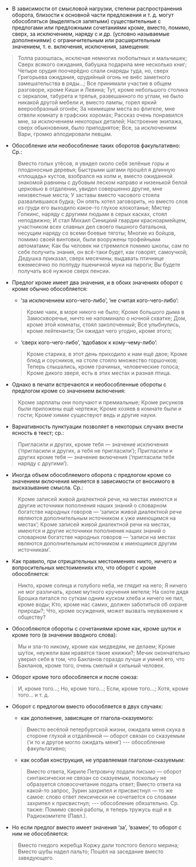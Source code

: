 - В зависимости от смысловой нагрузки, степени распространения оборота, близости к основной части предложения и т. д. могут обособляться (выделяться запятыми) существительные с предлогами или предложными сочетаниями кроме, вместо, помимо, сверх, за исключением, наряду с и др. (условно называемые дополнениями) с ограничительным или расширительным значением, т. е. включения, исключения, замещения:
> Толпа разошлась, исключая немногих любопытных и мальчишек;
> Сверх всякого ожидания, бабушка подарила мне несколько книг;
> Четыре орудия поочерёдно слали снаряды туда, но, сверх Григорьева ожидания, орудийный огонь не внёс заметного замешательства в ряды…;
> Все принимали участие в общем разговоре, кроме Киши и Левина;
> Тут, кроме небольшого столика с зеркалом, табурета и тряпья, развешанного по углам, не было никакой другой мебели и, вместо лампы, горел яркий веерообразный огонёк;
> За неимещем места во флигеле, мне отвели комнату в графских хоромах;
> Рассказ очень понравился мне, за исключением некоторых деталей;
> Настроение экипажа, сверх обыкновения, было приподнятое;
> Все, за исключением Вари, громко аплодировали певцам.

- Обособление или необособление таких оборотов факультативно: Ср.:
> Вместо голых утёсов, я увидел около себя зелёные горы и плодоносные деревья;
> Быстрыми шагами прошёл я длинную «площадь» кустов, взобрался на холм и, вместо ожиданной знакомой равнины с дубовым леском направо и низенькой белой церковью в отдалении, увидел совершенно другие, мне неизвестные места;
> У заставы вместо часового стояла развалившаяся будка;
> Он опять хотел заговорить, но вместо слов из груди его выходило какое-то глухое клокотанье;
> Мистер Гопкинс, наряду с другими людьми в серых касках, стоял неподвижно;
> И стал Михаил Синицкий гвардии красноармейцем, участником всех славных дел своего пышного батальона, несущим наряду со всеми боевые тяготы;
> Многие из бойцов, помимо своей винтовки, были вооружены трофейными автоматами;
> Как бы человек ни стремился помимо школы, сам по себе получить знания, он всё-таки будет, как говорят, самоучкой;
> Дедушка приказал, сверх месячины, выдавать птичнице ежемесячно по полпуду пшеничной муки на пироги;
> Вы будете получать всё нужное сверх пенсии.

- Предлог кроме имеет два значения, и в обоих значениях оборот с кроме обычно обособляется:
	- ‘за исключением кого-чего-либо’, ‘не считая кого-чего-либо’:
	> Кроме чаек, в море никого не было;
	> Кроме большого дыма в Замоскворечье, ничто не напоминало о ночной схватке;
	> Дом, кроме этой комнаты, стоял заколоченный;
	> Все улыбнулись, кроме лейтенанта;
	> Он ожидал чего угодно, кроме этого;
	- ‘сверх кого-чего-либо’, ‘вдобавок к кому-чему-либо’:
	> Кроме старика, в этот день приходило к нам ещё двое;
	> Кроме блюд и соусников, на столе стояло множество горшочков;
	> Теперь слышались, кроме грачиных, человеческие голоса;
	> Кроме дикого зверя, есть в этих местах и разная птица.

- Однако в печати встречаются и необособленные обороты с предлогом кроме со значением включения:
> Кроме зарплаты они получают и премиальные;
> Кроме рисунков были приложены ещё чертежи;
> Кроме хозяев в комнате были и гости;
> Кроме химии существуют ведь и другие науки.

- Вариативность пунктуации позволяет в некоторых случаях внести ясность в текст; ср.:
> Пригласили и других, кроме тебя — значение исключения (‘пригласили и других, а тебя не пригласили’);
> Пригласили и других кроме тебя — значение включения (‘пригласили тебя наряду с другими’).

- Иногда объем обособляемого оборота с предлогом кроме со значением включения меняется в зависимости от вносимого в высказывание смысла. Ср.:
> Кроме записей живой диалектной речи, на местах имеются и другие источники пополнения наших знаний о словарном богатстве народных говоров — ‘записи живой диалектной речи являются дополнительным источником к уже имеющимся на местах’;
> Кроме записей живой диалектной речи на местах, имеются и другие источники пополнения наших знаний о словарном богатстве народных говоров — ‘записи на местах являются дополнительным источником к имеющимся другим источникам’.

- Как правило, при отрицательных местоимениях никто, ничего и вопросительных местоимениях кто, что оборот с кроме обособляется:
> Никто, кроме солнца и голубого неба, не глядит на него;
> Я ничего не мог различать, кроме мутного кручения метели;
> На охоте дядя Брошка питался по суткам одним куском хлеба и ничего не пил, кроме воды;
> Кто, кроме нас самих, должен заботиться об охране природы?;
> Что, кроме осуждения, может вызвать неуважение к обществу?

- Обособляются обороты с сочетаниями кроме как, кроме шуток и кроме того (в значении вводного слова):
> Мы и зла-то никому, кроме как медведям, не делаем;
> Кроме шуток, неужели вам нравятся такие книжки?;
> Мечик окончательно уверил себя в том, что Бакланов гораздо лучше и умней его, что Бакланов, кроме того, очень смелый и сильный человек.

- Оборот кроме того обособляется и после союза:
> И, кроме того…;
> Но, кроме того…;
> Если, кроме того…;
> Хотя, кроме того… и т. д.

- Оборот с предлогом вместо обособляется в двух случаях:
	- как дополнение, зависящее от глагола-сказуемого:
	> Вместо весёлой петербургской жизни, ожидала меня скука в стороне глухой и отдалённой — оборот связан со сказуемым (‘и то и другое могло ожидать меня’) --- обособление факультативно;
	- как особая конструкция, не управляемая глаголом-сказуемым:
	> Вместо ответа, Кириле Петровичу подали письмо — оборот синтаксически не связан со сказуемым, поскольку не образуется словосочетание подать ответ;
	Вместо ответа на какой-то запрос, Зурин захрипел и присвистнул — то же самое: слово ответ лексически не сочетается со словами захрипел к присвистнул; --- обособление обязательно.
	> Ср. также: Помимо своей работы, я теперь тружусь ещё и в Радиокомитете (Павл.).

- Но если предлог вместо имеет значения ‘за’, ‘взамен’, то оборот с ним не обособляется:
> Вместо гнедого жеребца Коржу дали толстого белого мерина;
> Вместо шубы надел пальто;
> Пошёл на заседание вместо заведующего.
